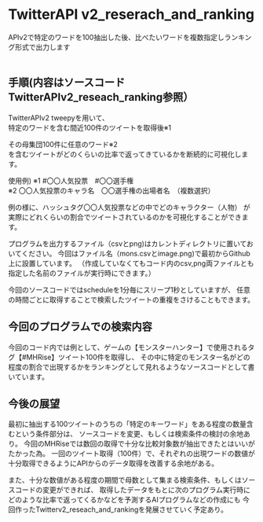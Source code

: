 <h1>TwitterAPI v2_reserach_and_ranking</h1>
 APIv2で特定のワードを100抽出した後、比べたいワードを複数指定しランキング形式で出力します<br>
<br>
<h2>手順(内容はソースコードTwitterAPIv2_reseach_ranking参照）</h2>
TwitterAPIv2 tweepyを用いて、<br>
特定のワードを含む間近100件のツイートを取得後※1<br>

その母集団100件に任意のワード※2 <br>
を含むツイートがどのくらいの比率で返ってきているかを断続的に可視化します。

使用例)
※1 #〇〇人気投票　#〇〇選手権<br>
※2 〇〇人気投票のキャラ名　〇〇選手権の出場者名　（複数選択）

例の様に、ハッシュタグ〇〇人気投票などの中でどのキャラクター（人物）
が実際にどれくらいの割合でツイートされているのかを可視化することができます。

プログラムを出力するファイル（csvとpng)はカレントディレクトリに置いておいてください。
今回はファイル名（mons.csvとimage.png)で最初からGithub上に設置しています。
（作成していなくてもコード内のcsv,png両ファイルとも指定した名前のファイルが実行時にできます。）

今回のソースコードではscheduleを1分毎にスリープ1秒としていますが、
任意の時間ごとに取得することで検索したツイートの重複をさけることもできます。

<h2>今回のプログラムでの検索内容</h2>
今回のコード内では例として、ゲームの【モンスターハンター】で使用されるタグ【#MHRise】ツイート100件を取得し、
その中に特定のモンスター名がどの程度の割合で出現するかをランキングとして見れるようなソースコードとして書いています。

<h2>今後の展望</h2>
最初に抽出する100ツイートのうちの「特定のキーワード」をある程度の数量含むという条件部分は、
ソースコードを変更、もしくは検索条件の検討の余地あり。
今回のMHRiseでは数回の取得で十分な比較対象数が抽出できたとはいいがたかった為。
一回のツイート取得（100件）で、それぞれの出現ワードの数値が十分取得できるようにAPIからのデータ取得を改善する余地がある。

また、十分な数値がある程度の期間で母数として集まる検索条件、もしくはソースコードの変更ができれば、
取得したデータをもとに次のプログラム実行時にどのような比率で返ってくるかなどを予測するAIプログラムなどの作成にも
今回作ったTwitterv2_reseach_and_rankingを発展させていく予定あり。
